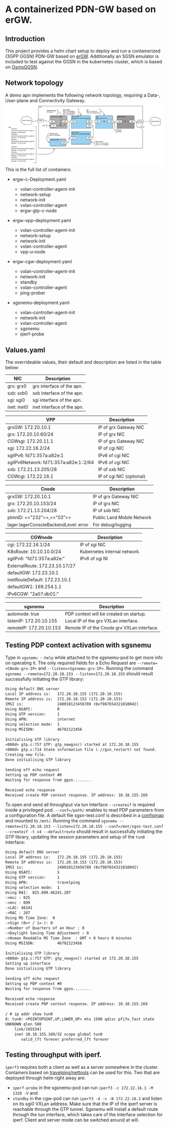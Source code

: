 A containerized PDN-GW based on erGW.
========================

## Introduction

This project provides a helm chart setup to deploy and run a containerized (3GPP GGSN) PDN-GW based on [erGW](https://github.com/travelping/ergw).
Additionally an SGSN emulator is included to test against the GGSN in the kubernetes cluster, which is based on [OsmoGGSN](https://osmocom.org/projects/openggsn/wiki/OsmoGGSN).

## Network topology

A demo apn implements the following network topology, requiring a Data-, User-plane and Connectivity Gateway.
![Demoapn](https://github.com/KilianDargel/ergw-pgw/blob/master/images/demoapn.png)
This is the full list of containers:
- ergw-c-Deployment.yaml
  - vxlan-controller-agent-init
  - network-setup
  - network-init
  - vxlan-controller-agent
  - ergw-gtp-c-node

- ergw-vpp-deployment.yaml
  - vxlan-controller-agent-init
  - network-setup
  - network-init
  - vxlan-controller-agent
  - vpp-u-node

- ergw-cgw-deployment.yaml
  - vxlan-controller-agent-init
  - network-init
  - standby
  - vxlan-controller-agent
  - ping-prober

- sgsnemu-deployment.yaml
    - vxlan-controller-agent-init
    - network-init
    - vxlan-controller-agent
    - sgsnemu
    - iperf-probe

## Values.yaml

The overrideable values, their default and description are listed in the table below:

| NIC                    | Description                                 |
| ---------------------- | ------------------------------------------- |
|      grx: grx0         | grx interface of the apn.                   |
|      sxb: sxb0         | sxb interface of the apn.                   |
|      sgi: sgi0         | sgi interface of the apn.                   |
|      inet: inet0       | inet interface of the apn.                  |

| VPP                    | Description                                 |
| ---------------------- | ------------------------------------------- |
| grxGW: 172.20.10.1     | IP of grx Gateway NIC                       |
| grx: 172.20.10.60/24   | IP of grx NIC                               |
| CGWsgi: 172.20.11.1    | IP of grx Gateway NIC                       |
| sgi: 172.22.16.2/24    | IP of cgi NIC                               |
| sgiIPv6: fd71:357a:a82e:1 | IPv6 of cgi NIC                          |
| sgiIPv6Network: fd71:357a:a82e:1::2/64 | IPv6 of cgi NIC             |
| sxb: 172.21.13.205/28 | IP of sxb NIC                                |
| CGWcgi: 172.22.16.1 | IP of cgi NIC (optional)                       |

| Cnode                  | Description                                 |
| ---------------------- | ------------------------------------------- |
| grxGW: 172.20.10.1     | IP of grx Gateway NIC                       |
| grx: 172.20.10.153/24  | IP of grx NIC                               |
| sxb: 172.21.13.204/28  | IP of sxb NIC                               |
| plmnID: <<"232">>,<<"03">> | Public Land Mobile Network              |
| lager.lagerConsoleBackendLevel: error | For debug/logging            |

| CGWnode                | Description                                 |
| ---------------------- | ------------------------------------------- |
| cgi: 172.22.16.1/24    | IP of sgi NIC                               |
| K8sRoute: 10.10.10.0/24 | Kubernetes internal network.               |
| sgiIPv6: "fd71:357a:a82e:" | IPv6 of sgi NI                          |
| ExternalRoute: 172.23.10.17/27 | <missing>  |
| defaultGW: 172.23.10.1 | <missing>  |
| inetRouteDefault: 172.23.10.1   | <missing>  |
| defaultGW1: 169.254.1.1   | <missing>  |
| IPv6CGW: "2a07:db01:"   | <missing>  |

| sgsnemu                | Description                                 |
| ---------------------- | ------------------------------------------- |
| automode: true         | PDP context will be created on startup.     |
| listenIP: 172.20.10.155| Local IP of the grx VXLan interface.        |
| remoteIP: 172.20.10.153| Remote IP of the Cnode grx VXLan interface. |

## Testing PDP context activation with sgsnemu
Type in `sgsnemu --help` while attached to the sgsnemu-pod to get more info on operating it. The only required fields for a Echo Request are `--remote=<CNode-grx-IP>` and `--listen=<Sgsnemu-grx-IP>`.
Running the command `sgsnemu --remote=172.20.10.153 --listen=172.20.10.155` should result successfully initiating the GTP library:
```
Using default DNS server
Local IP address is:   172.20.10.155 (172.20.10.155)
Remote IP address is:  172.20.10.153 (172.20.10.153)
IMSI is:               240010123456789 (0xf987654321010042)
Using NSAPI:           0
Using GTP version:     1
Using APN:             internet
Using selection mode:  1
Using MSISDN:          46702123456

Initialising GTP library
<000d> gtp.c:757 GTP: gtp_newgsn() started at 172.20.10.155
<000d> gtp.c:714 State information file (.//gsn_restart) not found. Creating new file.
Done initialising GTP library

Sending off echo request
Setting up PDP context #0
Waiting for response from ggsn........

Received echo response
Received create PDP context response. IP address: 10.10.155.169
```
To open and send all throughput via tun interface `--createif` is required inside a privileged pod. `--conf=/path/` enables to read PDP parameters from a configuration file. A default file sgsn-test.conf is described in a [configmap](https://github.com/KilianDargel/ergw-pgw/blob/master/templates/sgsnemu-configmap.yaml) and mounted to `/mnt/`.
Running the command `sgsnemu --remote=172.20.10.153 --listen=172.20.10.155 --conf=/mnt/sgsn-test.conf --createif -t v4 --defaultroute` should result in successfully initiating the GTP library, updating the session parameters and setup of the `tun0` interface:
```
Using default DNS server
Local IP address is:   172.20.10.155 (172.20.10.155)
Remote IP address is:  172.20.10.153 (172.20.10.153)
IMSI is:               240010123456789 (0xf987654321010042)
Using NSAPI:           5
Using GTP version:     1
Using APN:             travelping
Using selection mode:  1
Using RAI:  025.099.46241.207
->mcc : 025
->mnc : 099
->LAC: 46241
->RAC : 207
Using MS Time Zone:  0
->Sign (0=+ / 1=-): 0
->Number of Quarters of an Hour : 0
->Daylight Saving Time Adjustment : 0
->Human Readable MS Time Zone  : GMT + 0 hours 0 minutes
Using MSISDN:          46702123456

Initialising GTP library
<000d> gtp.c:757 GTP: gtp_newgsn() started at 172.20.10.155
Setting up interface
Done initialising GTP library

Sending off echo request
Setting up PDP context #0
Waiting for response from ggsn........

Received echo response
Received create PDP context response. IP address: 10.10.155.169

/ # ip addr show tun0
8: tun0: <POINTOPOINT,UP,LOWER_UP> mtu 1500 qdisc pfifo_fast state UNKNOWN qlen 500
    link/[65534]
    inet 10.10.155.169/32 scope global tun0
       valid_lft forever preferred_lft forever
```

## Testing throughput with iperf.
`iperf3` requires both a client as well as a server somewhere in the cluster. Containers based on [travelping/nettools](https://github.com/travelping/docker-nettools) can be used for this. Two that are deployed through helm right away are:
- `iperf-probe` in the sgsnemu-pod can run `iperf3 -c 172.22.16.1 -M 1320 -V` and
- `standby` in the cgw-pod can run `iperf3 -d -s -B 172.22.16.1` and listen on its sgi0 VXLan address.
Make sure that the IP of the iperf server is reachable through the GTP tunnel. Sgsnemu will install a default route through the tun interface, which takes care of the interface selection for iperf. Client and server mode can be switched around at will.
